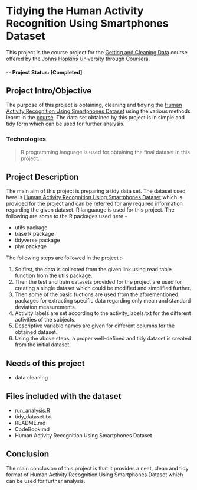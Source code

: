# Tidying the Human Activity Recognition Using Smartphones Dataset
This project is the course project for the [Getting and Cleaning Data](https://www.coursera.org/learn/data-cleaning) course offered by the [Johns Hopkins University](https://www.jhu.edu/) through [Coursera](https://www.coursera.org/).

#### -- Project Status: [Completed]

## Project Intro/Objective
The purpose of this project is obtaining, cleaning and tidying the [Human Activity Recognition Using Smartphones Dataset](https://d396qusza40orc.cloudfront.net/getdata%2Fprojectfiles%2FUCI%20HAR%20Dataset.zip) using the various methods learnt in the [course](https://www.coursera.org/learn/data-cleaning). The data set obtained by this project is in simple and tidy form which can be used for further analysis.  

### Technologies
> R programming language is used for obtaining the final dataset in this project.

## Project Description
The main aim of this project is preparing a tidy data set. The dataset used here is [Human Activity Recognition Using Smartphones Dataset](https://d396qusza40orc.cloudfront.net/getdata%2Fprojectfiles%2FUCI%20HAR%20Dataset.zip) which is provided for the project and can be referred for any required information regarding the given dataset. R languauge is used for this project. The following are some to the R packages used here -
* utils package
* base R package
* tidyverse package
* plyr package

The following steps are followed in the project :-

1. So first, the data is collected from the given link using read.table function from the utils package. 
2. Then the test and train datasets provided for the project are used for creating a single dataset which could be modified and simplified further. 
3. Then some of the basic fuctions are used from the aforementioned packages for extracting specific data regarding only mean and standard deviation measurements.
4. Activity labels are set according to the activity_labels.txt for the different activities of the subjects.
5. Descriptive variable names are given for different columns for the obtained dataset.
6. Using the above steps, a proper well-defined and tidy dataset is created from the initial dataset. 

## Needs of this project

- data cleaning

## Files included with the dataset
* run_analysis.R
* tidy_dataset.txt
* README.md
* CodeBook.md
* Human Activity Recognition Using Smartphones Dataset

## Conclusion
The main conclusion of this project is that it provides a neat, clean and tidy format of Human Activity Recognition Using Smartphones Dataset which can be used for further analysis.
